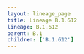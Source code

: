 ```yaml
---
layout: lineage_page
title: Lineage B.1.612
lineage: B.1.612
parent: B.1
children: ['B.1.612']
---
```

